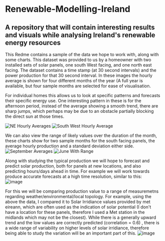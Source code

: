# Renewable-Modelling-Ireland
## A repository that will contain interesting results and visuals while analysing Ireland's renewable energy resources

This Redme contains a sample of the data we hope to work with, along with some charts. This dataset was provided to us by a homeowner with two installed sets of solar panels, one south West facing, and one north east facing. The dataset contains a time stamp (at 30 second intervals) and the power production for that 30 second interval.
In these images the hourly average is shown for four different months of the year (A full year is available, but four sample months are selected for ease of visualisation. 

For individual homes this allows us to look at specific patterns and forecasts their specific energy use. 
One interesting pattern in these is for the afternoon period, instead of the average showing a smooth trend, there are sharp jumps, which perhaps may be due to an obstacle partially blocking the direct sun at those times.

![NE Hourly Averages](https://user-images.githubusercontent.com/57291414/234742406-da7ca2fd-da44-4d3c-b089-902e4d84a4ae.png)
![South West Hourly Average](https://user-images.githubusercontent.com/57291414/234742421-a32d726d-b1cc-460e-aa7e-dfd6e91d1610.png)

We can also view the range of likely values over the duration of the month, these charts show for two sample months for the south facing panels, the average hourly production and a standard deviation either side.
![September Averages](https://user-images.githubusercontent.com/57291414/234743853-d07a6671-a105-43e1-b63e-a59e3de52d06.png)
![June With Range](https://user-images.githubusercontent.com/57291414/234742840-21bbdcdb-df5f-47b7-8bb4-1c84c2bda657.png)

Along with studying the typical production we will hope to forecast and predict solar production, both for panels at new locations, and also predicting hours/days ahead in time. For example we will work towards produce accurate forecasts at a high time resolution, similar to this:
![image](https://github.com/EamonnO22/Renewable-Modelling-Ireland/assets/57291414/1c4bb8c2-b8bc-44f7-b03c-68abe049b24f)


For this we will be comparing production value to a range of measuremetns regarding weather/environmental/local topology. For example, using the above the data, I compared it to Solar Irridiance values provided by met eireann, which are often used as the indication of solar potential (I don't have a location for these panels, therefore I used a Met station in the midlands which may not be the closest). While there is a generally upward trend and the low values are correctly predicted (correlation = 0.6) , there is a wide range of variability on higher levels of solar irridiance, therefore being able to study the variation will be an important part of this.
![image](https://user-images.githubusercontent.com/57291414/234743758-0c9945ba-6e3d-4c59-b665-9234f28eb8f7.png)
